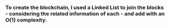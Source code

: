 ### To create the blockchain, I used a Linked List to join the blocks - considering the related information of each - and add with an O(1) complexity.